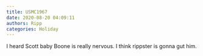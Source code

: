 ```yaml
---
title: USMC1967
date: 2020-08-20 04:09:11
authors: Ripp
categories: Holiday
---
```


 I heard Scott baby Boone is really nervous. I think rippster is gonna gut him.